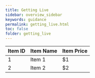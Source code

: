 ```yaml
---
title: Getting Live
sidebar: overview_sidebar
keywords: guidance
permalink: getting_live.html
toc: false
folder: getting_live
---
```


<link rel="stylesheet" href="https://unpkg.com/bootstrap-table@1.15.4/dist/bootstrap-table.min.css">

<table 
      data-toggle="table"
      data-pagination="true"
      data-search="true"
      data-show-columns="true"
      data-show-multi-sort="true"
      data-sort-priority='[{"sortName": "ID","sortOrder":"desc"},{"sortName":"Name","sortOrder":"desc"}]'
      data-advanced-search="true"
      data-id-table="advancedTable"
>
      <thead>
        <tr>
          <th data-field="ID" data-sortable="true">Item ID</th>
          <th data-field="Item" data-sortable="true">Item Name</th>
          <th data-field="Price" data-sortable="true">Item Price</th>
        </tr>
      </thead>
      <tbody>
        <tr>
          <td>1</td>
          <td>Item 1</td>
          <td>$1</td>
        </tr>
        <tr>
          <td>2</td>
          <td>Item 2</td>
          <td>$2</td>
        </tr>
      </tbody>
    </table>

<script src="https://unpkg.com/bootstrap-table@1.15.4/dist/bootstrap-table.min.js"></script>
<script src="https://unpkg.com/bootstrap-table@1.15.4/dist/extensions/multiple-sort/bootstrap-table-multiple-sort.js"></script>
<script src="https://unpkg.com/bootstrap-table@1.15.4/dist/extensions/sticky-header/bootstrap-table-sticky-header.min.js"></script>
<script src="https://unpkg.com/bootstrap-table@1.15.4/dist/extensions/toolbar/bootstrap-table-toolbar.min.js"></script>

